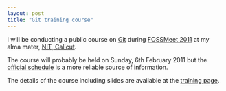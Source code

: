 ```yaml
---
layout: post
title: "Git training course"
---
```


I will be conducting a public course on [Git](http://git-scm.com")
during [FOSSMeet 2011](http://fossmeet.in/2011/) at my alma mater,
[NIT, Calicut](http://www.nitc.ac.in/nitc/index.jsp).

The course will probably be held on Sunday, 6th February 2011 but the
[official schedule](http://fossmeet.in/2011/schedule) is a more
reliable source of information. 

The details of the course including slides are available at the
[training page](/presentations/git/index.html).




